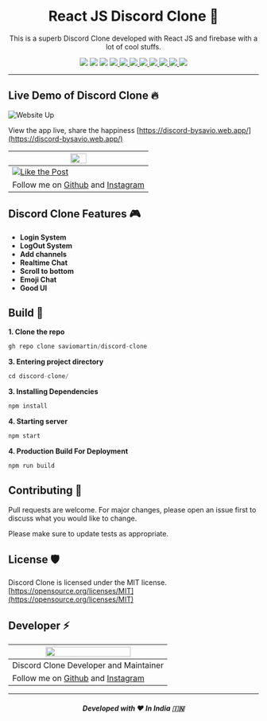 <h1 align="center">
  React JS Discord Clone 🦄
</h1>
<p align="center">
  This is a superb Discord Clone developed with React JS and firebase with a lot of cool stuffs.
</p>
<p align="center">
    <img src="https://cdn.rawgit.com/sindresorhus/awesome/d7305f38d29fed78fa85652e3a63e154dd8e8829/media/badge.svg"/>
    <img src="https://visitor-badge.laobi.icu/badge?page_id=saviomartin/discord-clone"/>
    <img src="https://img.shields.io/badge/Ethical_Design-_%E2%96%B2_%E2%9D%A4_-blue.svg"/>
    <!--Links -->
    <a href="https://github.com/saviomartin/discord-clone/stargazers" target="blank">
        <img src="https://img.shields.io/github/stars/saviomartin/discord-clone"/>
    </a>
    <a href="https://github.com/saviomartin/discord-clone/blob/master/LICENSE" target="blank">
        <img src="https://img.shields.io/github/license/saviomartin/discord-clone"/>
    </a>
    <a href="https://GitHub.com/saviomartin/discord-clone/issues/" target="blank">
        <img src="https://img.shields.io/github/issues/saviomartin/discord-clone.svg"/>
    </a>
    <a href="https://GitHub.com/saviomartin/discord-clone/pull/" target="blank">
        <img src="https://img.shields.io/github/issues-pr/saviomartin/discord-clone.svg"/>
    </a>
    <a href="https://github.com/saviomartin/discord-clone/blob/master/LICENSE" target="blank">
        <img src="https://img.shields.io/github/forks/saviomartin/discord-clone"/>
    </a>
    <a href="https://GitHub.com/saviomartin/discord-clone/graphs/contributors/" target="blank">
        <img src="https://img.shields.io/github/contributors/saviomartin/discord-clone.svg"/>
    </a>
    <a href="https://www.instagram.com/p/CGNQrBVBubs/" target="blank">
        <img src="https://img.shields.io/static/v1?label=&message=Like%20this%20post%20On%20Instagram&style=flat&color=555555&logo=instagram"/>
    </a>
    <!--Commits -->
    <img src="https://img.shields.io/github/last-commit/saviomartin/discord-clone.svg"/>
</p>

---

## Live Demo of Discord Clone 🔥

![Website Up](https://img.shields.io/website?url=https://github.com/saviomartin/discord-clone&logo=github&style=flat-square) <br>

View the app live, share the happiness [https://discord-bysavio.web.app/](https://discord-bysavio.web.app/)

| <img src='https://instagram.fcok1-1.fna.fbcdn.net/v/t51.2885-15/fr/e15/s1080x1080/121058589_368794814264912_274949963043594246_n.jpg?_nc_ht=instagram.fcok1-1.fna.fbcdn.net&_nc_cat=108&_nc_ohc=mTw9r3hZKAUAX-u83pT&oh=38215736dd85043c8920147129dca7e9&oe=5FC619F4' height='35%'> |
|--|
| [![Like the Post](https://img.shields.io/static/v1?label=&message=Like%20this%20post%20On%20Instagram&color=ebebec&style=for-the-badge&logo=instagram)](https://www.instagram.com/p/CGNQrBVBubs/) |
|Follow me on [Github](https://github.com/saviomartin) and [Instagram](https://instagram.com/teen_developer)  |


## Discord Clone Features 🎮

- **Login System**
- **LogOut System**
- **Add channels**
- **Realtime Chat**
- **Scroll to bottom**
- **Emoji Chat**
- **Good UI**

## Build 🚀

**1. Clone the repo**
```javascript
gh repo clone saviomartin/discord-clone
```

**3. Entering project directory**
```javascript
cd discord-clone/
```

**3. Installing Dependencies**
```javascript
npm install
```

**4. Starting server**
```javascript
npm start
```

**4. Production Build For Deployment**
```javascript
npm run build
```

## Contributing 🤗

Pull requests are welcome. For major changes, please open an issue first to discuss what you would like to change.

Please make sure to update tests as appropriate.

## License 🛡️

Discord Clone is licensed under the MIT license. [https://opensource.org/licenses/MIT](https://opensource.org/licenses/MIT)

## Developer ⚡

| <img src='https://avatars.githubusercontent.com/saviomartin' height='75%'> |
|--|
| Discord Clone Developer and Maintainer |
|Follow me on [Github](https://github.com/saviomartin) and [Instagram](https://instagram.com/teen_developer)  |

-----

<h5 align='center'>Developed with ❤️ In India 🇮🇳</h5>
